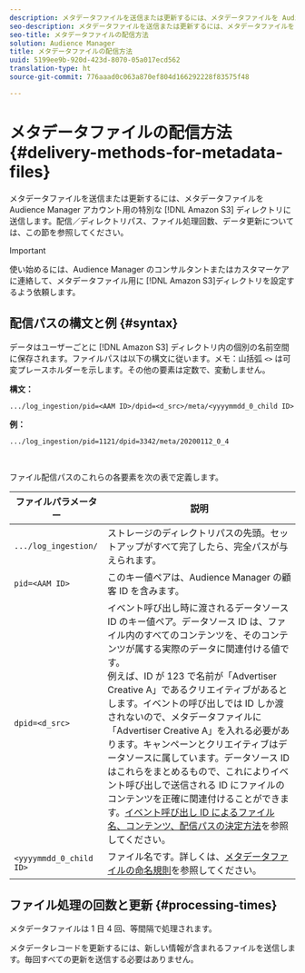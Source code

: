 ```yaml
---
description: メタデータファイルを送信または更新するには、メタデータファイルを Audience Manager アカウント用の特別な Amazon S3 ディレクトリに送信します。配信／ディレクトリパス、ファイル処理回数、データ更新については、この節を参照してください。
seo-description: メタデータファイルを送信または更新するには、メタデータファイルを Audience Manager アカウント用の特別な Amazon S3 ディレクトリに送信します。配信／ディレクトリパス、ファイル処理回数、データ更新については、この節を参照してください。
seo-title: メタデータファイルの配信方法
solution: Audience Manager
title: メタデータファイルの配信方法
uuid: 5199ee9b-920d-423d-8070-05a017ecd562
translation-type: ht
source-git-commit: 776aaad0c063a870ef804d166292228f83575f48

---
```



# メタデータファイルの配信方法{#delivery-methods-for-metadata-files}

メタデータファイルを送信または更新するには、メタデータファイルを Audience Manager アカウント用の特別な [!DNL Amazon S3] ディレクトリに送信します。配信／ディレクトリパス、ファイル処理回数、データ更新については、この節を参照してください。

>[!IMPORTANT]
>
> 使い始めるには、Audience Manager のコンサルタントまたはカスタマーケアに連絡して、メタデータファイル用に [!DNL Amazon S3]ディレクトリを設定するよう依頼します。

## 配信パスの構文と例 {#syntax}

データはユーザーごとに [!DNL Amazon S3] ディレクトリ内の個別の名前空間に保存されます。ファイルパスは以下の構文に従います。メモ：山括弧 `<>` は可変プレースホルダーを示します。その他の要素は定数で、変動しません。

**構文：**

```
.../log_ingestion/pid=<AAM ID>/dpid=<d_src>/meta/<yyyymmdd_0_child ID>
```

**例：**

```
.../log_ingestion/pid=1121/dpid=3342/meta/20200112_0_4
```

<br>

ファイル配信パスのこれらの各要素を次の表で定義します。


| ファイルパラメーター | 説明 |
---------|----------|
| `.../log_ingestion/` | ストレージのディレクトリパスの先頭。セットアップがすべて完了したら、完全パスが与えられます。 |
| `pid=<AAM ID>` | このキー値ペアは、Audience Manager の顧客 ID を含みます。 |
| `dpid=<d_src>` | イベント呼び出し時に渡されるデータソース ID のキー値ペア。データソース ID は、ファイル内のすべてのコンテンツを、そのコンテンツが属する実際のデータに関連付ける値です。</br>例えば、ID が 123 で名前が「Advertiser Creative A」であるクリエイティブがあるとします。イベントの呼び出しでは ID しか渡されないので、メタデータファイルに「Advertiser Creative A」を入れる必要があります。キャンペーンとクリエイティブはデータソースに属しています。データソース ID はこれらをまとめるもので、これによりイベント呼び出しで送信される ID にファイルのコンテンツを正確に関連付けることができます。[イベント呼び出し ID によるファイル名、コンテンツ、配信パスの決定方法](/help/using/reporting/audience-optimization-reports/metadata-files-intro/metadata-file-overview.md#how-ids-shape-filenames)を参照してください。 |
| `<yyyymmdd_0_child ID>` | ファイル名です。詳しくは、[メタデータファイルの命名規則](/help/using/reporting/audience-optimization-reports/metadata-files-intro/metadata-file-names.md)を参照してください。 |

## ファイル処理の回数と更新 {#processing-times}

メタデータファイルは 1 日 4 回、等間隔で処理されます。

メタデータレコードを更新するには、新しい情報が含まれるファイルを送信します。毎回すべての更新を送信する必要はありません。
